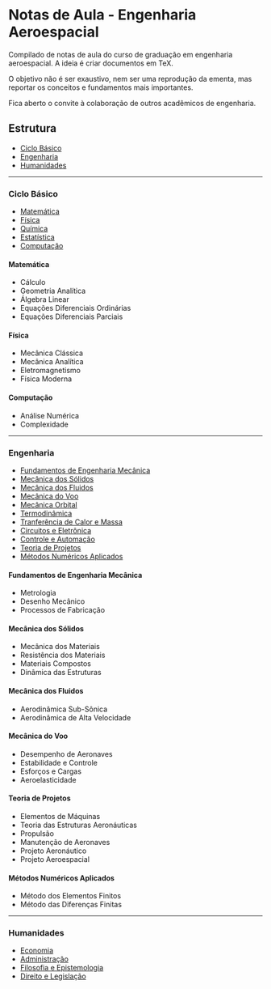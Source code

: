 # Notas de Aula - Engenharia Aeroespacial
Compilado de notas de aula do curso de graduação em engenharia aeroespacial.
A ideia é criar documentos em TeX.

O objetivo não é ser exaustivo, nem ser uma reprodução da ementa, mas reportar os conceitos e fundamentos mais importantes.

Fica aberto o convite à colaboração de outros acadêmicos de engenharia.

## Estrutura
 - [Ciclo Básico](#ciclo-básico)
 - [Engenharia](#engenharia)
 - [Humanidades](#humanidades)
 
***
### Ciclo Básico
 - [Matemática](#matemática)
 - [Física](#física)
 - [Química](#química)
 - [Estatística](#estatística)
 - [Computação](#computação)

#### Matemática
 - Cálculo
 - Geometria Analítica
 - Álgebra Linear
 - Equações Diferenciais Ordinárias
 - Equações Diferenciais Parciais

#### Física
 - Mecânica Clássica
 - Mecânica Analítica
 - Eletromagnetismo
 - Física Moderna
 
#### Computação
 - Análise Numérica
 - Complexidade
 
***

### Engenharia

 - [Fundamentos de Engenharia Mecânica](#fundamentos-de-engenharia-mecânica)
 - [Mecânica dos Sólidos](#mecânica-dos-sólidos)
 - [Mecânica dos Fluidos](#mecânica-dos-fluido)
 - [Mecânica do Voo](#mecânica-do-voo)
 - [Mecânica Orbital](#mecânica-orbital)
 - [Termodinâmica](#termodinâmica)
 - [Tranferência de Calor e Massa](#transferência-de-calor-e-massa)
 - [Circuitos e Eletrônica](#circuitos-e-eletrônica)
 - [Controle e Automação](#controle-e-automação)
 - [Teoria de Projetos](#teoria-de-projetos)
 - [Métodos Numéricos Aplicados](#métodos-numéricos-aplicados)
 
#### Fundamentos de Engenharia Mecânica
 - Metrologia
 - Desenho Mecânico
 - Processos de Fabricação
 
#### Mecânica dos Sólidos
 - Mecânica dos Materiais
 - Resistência dos Materiais
 - Materiais Compostos
 - Dinâmica das Estruturas
     
#### Mecânica dos Fluidos
 - Aerodinâmica Sub-Sônica
 - Aerodinâmica de Alta Velocidade
 
#### Mecânica do Voo
 - Desempenho de Aeronaves
 - Estabilidade e Controle
 - Esforços e Cargas
 - Aeroelasticidade
     
#### Teoria de Projetos
 - Elementos de Máquinas
 - Teoria das Estruturas Aeronáuticas
 - Propulsão
 - Manutenção de Aeronaves
 - Projeto Aeronáutico
 - Projeto Aeroespacial
 
#### Métodos Numéricos Aplicados
 - Método dos Elementos Finitos
 - Método das Diferenças Finitas
***
### Humanidades
 - [Economia](#economia)
 - [Administração](#administração)
 - [Filosofia e Epistemologia](#filosofia-e-epistemologia)
 - [Direito e Legislação](#direito-e-legislação)
   
